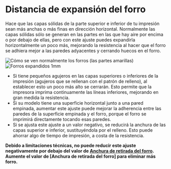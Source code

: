 Distancia de expansión del forro
====
Hace que las capas sólidas de la parte superior e inferior de tu impresión sean más anchas o más finas en dirección horizontal. Normalmente las capas sólidas sólo se generan en las partes en las que hay aire por encima o por debajo de ellas, pero con este ajuste puedes expandirla horizontalmente un poco más, mejorando la resistencia al hacer que el forro se adhiera mejor a las paredes adyacentes y cerrando huecos en el forro.

<!--screenshot {
"image_path": "skin_preshrink_original.png",
"models": [{"script": "stature_symmetrical.scad"}],
"camera_position": [104, -7, 4],
"settings": {
    "wall_line_count": 0,
    "infill_wall_line_count": 1,
    "bottom_skin_preshrink": 0,
    "top_skin_preshrink": 0,
    "bottom_skin_expand_distance": 0,
    "top_skin_expand_distance": 0,
    "max_skin_angle_for_expansion": 89
},
"colours": 32
}-->
<!--screenshot {
"image_path": "expand_skins_expand_distance_1mm.png",
"models": [{"script": "stature_symmetrical.scad"}],
"camera_position": [104, -7, 4],
"settings": {
    "wall_line_count": 0,
    "infill_wall_line_count": 1,
    "bottom_skin_expand_distance": 1,
    "top_skin_expand_distance": 1,
    "max_skin_angle_for_expansion": 89
},
"colours": 32
}-->
![Cómo se ven normalmente los forros (las partes amarillas)](../images/skin_preshrink_original.png)
![Forros expandidos 1mm](../images/expand_skins_expand_distance_1mm.png)

* Si tiene pequeños agujeros en las capas superiores o inferiores de la impresión (agujeros que se rellenan con el patrón de relleno), al establecer esto un poco más alto se cerrarán. Esto permite que la impresora imprima continuamente las líneas inferiores, mejorando en gran medida la resistencia.
* Si su modelo tiene una superficie horizontal junto a una pared empinada, aumentar este ajuste puede mejorar la adherencia entre las paredes de la superficie empinada y el forro, porque el forro se imprimirá directamente tocando esas paredes.
* Si se ajusta este ajuste a un valor negativo, se reducirá la anchura de las capas superior e inferior, sustituyéndola por el relleno. Esto puede ahorrar algo de tiempo de impresión, a costa de la resistencia.

**Debido a limitaciones técnicas, no puede reducir este ajuste negativamente por debajo del valor de [Anchura de retirada del forro](skin_preshrink.md). Aumente el valor de [Anchura de retirada del forro] para eliminar más forro.**